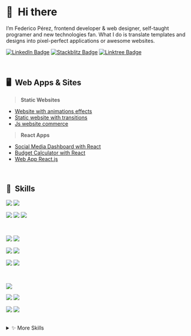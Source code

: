 # 👋 &nbsp;Hi there

I’m Federico Pérez, frontend developer & web designer, self-taught programer and new technologies fan. What I do is translate templates and designs into pixel-perfect applications or awesome websites.

[![LinkedIn Badge](https://img.shields.io/badge/LinkedIn-Profile-informational?style=flat&logo=linkedin&logoColor=white&color=0D76A8)](https://www.linkedin.com/in/federico-m-perez/)
[![Stackblitz Badge](https://img.shields.io/badge/Stackblitz-Profile-informational?style=flat&logo=stackbit&logoColor=white&color=black)](https://stackblitz.com/@FedericoMp)
[![Linktree Badge](https://img.shields.io/badge/Linktree-Profile-informational?style=flat&logo=linktree&logoColor=white&color=00bcd4)](https://linktr.ee/FedericoMp)

<br>

## 🖥️ &nbsp;Web Apps & Sites

> **Static Websites**
- [Website with animations effects](https://federicomp.github.io/soundnext/)
- [Static website with transitions](https://federicomp.github.io/bgb/)
- [Js website commerce](https://federicomp.github.io/web-comerce/)

> **React Apps**
- [Social Media Dashboard with React](https://federicomp.github.io/social-media-dashboard/)
- [Budget Calculator with React](https://stackblitz.com/edit/react-presupuesto)
- [Web App React.js](https://stackblitz.com/edit/react-cotizador-seguros)
<br>

## 💼 &nbsp;Skills

![](https://img.shields.io/static/v1?label=Web&nbsp;Components&message=✓&color=009688)
![](https://img.shields.io/static/v1?label=SPA&nbsp;App&message=✓&color=009688)

![](https://img.shields.io/static/v1?label=Mobile&nbsp;First&message=✓&color=009688)
![](https://img.shields.io/static/v1?label=BEM&message=✓&color=009688)
![](https://img.shields.io/static/v1?label=Responsive&message=✓&color=009688)

<br>

![](https://img.shields.io/badge/Code-HTML-informational?style=flat&logo=html5&logoColor=white&color=ff9800)
![](https://img.shields.io/badge/Style-CSS-informational?style=flat&logo=css3&logoColor=white&color=168dec)

![](https://img.shields.io/badge/Code-React.js-informational?style=flat&logo=react&logoColor=white&color=48c7f9)
![](https://img.shields.io/badge/Code-Angular-informational?style=flat&logo=angular&logoColor=white&color=cf3333)

![](https://img.shields.io/badge/Code-JavaScript-informational?style=flat&logo=JavaScript&logoColor=white&color=f0d02c)
![](https://img.shields.io/badge/Code-TypeScript-informational?style=flat&logo=TypeScript&logoColor=white&color=168dec)

<br>

![](https://img.shields.io/badge/Tools-Visual&nbsp;Studio&nbsp;Code-informational?style=flat&logo=Visual-Studio-Code&logoColor=white&color=168dec)

![](https://img.shields.io/badge/Tools-GitHub-informational?style=flat&logo=GitHub&logoColor=white&color=ffffff)
![](https://img.shields.io/badge/Tools-NPM-informational?style=flat&logo=npm&logoColor=white&color=cf3333)

![](https://img.shields.io/badge/Tools-Photoshop-informational?style=flat&logo=Adobe-Photoshop&logoColor=white&color=168dec)
![](https://img.shields.io/badge/Tools-Illustrator-informational?style=flat&logo=Adobe-Illustrator&logoColor=white&color=ff9800)

<br>

<details>
<summary>✨ More Skills</summary>
<br>

![](https://img.shields.io/badge/Code-Babel-informational?style=flat&logo=Babel&logoColor=white&color=f0d02c)
![](https://img.shields.io/badge/Style-Sass-informational?style=flat&logo=Sass&logoColor=white&color=ec1681)

![](https://img.shields.io/badge/Tools-Jira-informational?style=flat&logo=Jira-Software&logoColor=white&color=168dec)
![](https://img.shields.io/badge/Code-Webpack-informational?style=flat&logo=Webpack&logoColor=white&color=48c7f9)

![](https://img.shields.io/badge/Tools-Postman-informational?style=flat&logo=Postman&logoColor=white&color=ff9800)
![](https://img.shields.io/badge/Code-Ionic-informational?style=flat&logo=ionic&logoColor=white&color=168dec)

![](https://img.shields.io/badge/Tools-Bitbucket-informational?style=flat&logo=Bitbucket&logoColor=white&color=168dec)
![](https://img.shields.io/badge/Tools-GitLab-informational?style=flat&logo=GitLab&logoColor=white&color=b833cf)

![](https://img.shields.io/badge/Test-Jasmine-informational?style=flat&logo=Jasmine&logoColor=white&color=b833cf)
![](https://img.shields.io/badge/Test-Jest-informational?style=flat&logo=jest&logoColor=white&color=7dcf33)
![](https://img.shields.io/badge/Test-Mocha-informational?style=flat&logo=Mocha&logoColor=white&color=cfa033)
</details>
